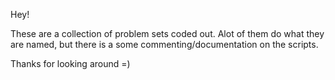Hey!

These are a collection of problem sets coded out. 
Alot of them do what they are named, but there is a some commenting/documentation on the scripts.

Thanks for looking around =)
